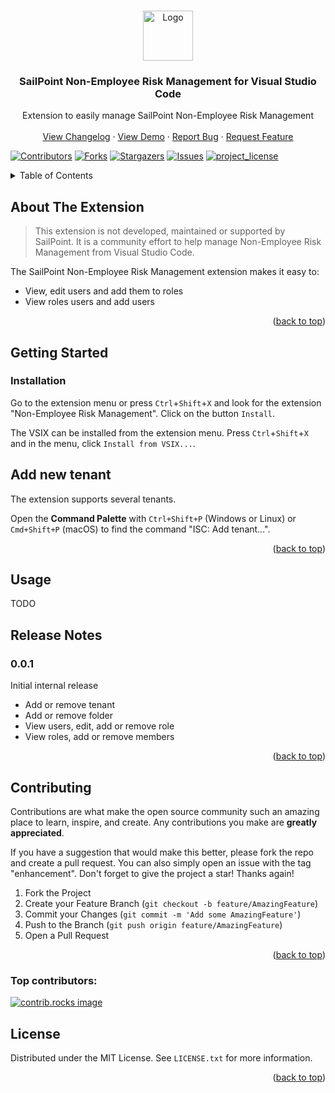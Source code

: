<a id="readme-top"></a>
<!--  based on https://github.com/othneildrew/Best-README-Template -->

<!-- PROJECT LOGO -->
<br />
<div align="center">
  <a href="https://github.com/yannick-beot-sp/vscode-sailpoint-nerm">
    <img src="images/logo.png" alt="Logo" width="80" height="80">
  </a>

<h3 align="center">SailPoint Non-Employee Risk Management for Visual Studio Code</h3>

  <p align="center">
    Extension to easily manage SailPoint Non-Employee Risk Management
    <br />
    <br />
    <a href="#change-log">View Changelog</a>
    &middot;
    <a href="#view-demo">View Demo</a>
    &middot;
    <a href="https://github.com/yannick-beot-sp/vscode-sailpoint-nerm/issues/new?labels=bug&template=bug-report---.md">Report Bug</a>
    &middot;
    <a href="https://github.com/yannick-beot-sp/vscode-sailpoint-nerm/issues/new?labels=enhancement&template=feature-request---.md">Request Feature</a>
  </p>
</div>

<!-- PROJECT SHIELDS -->
[![Contributors][contributors-shield]][contributors-url]
[![Forks][forks-shield]][forks-url]
[![Stargazers][stars-shield]][stars-url]
[![Issues][issues-shield]][issues-url]
[![project_license][license-shield]][license-url]


<!-- TABLE OF CONTENTS -->
<details>
  <summary>Table of Contents</summary>
  <ol>
    <li>
      <a href="#about-the-project">About The Project</a>
      <ul>
        <li><a href="#built-with">Built With</a></li>
      </ul>
    </li>
    <li>
      <a href="#getting-started">Getting Started</a>
      <ul>
        <li><a href="#prerequisites">Prerequisites</a></li>
        <li><a href="#installation">Installation</a></li>
      </ul>
    </li>
    <li><a href="#usage">Usage</a></li>
    <li><a href="#roadmap">Roadmap</a></li>
    <li><a href="#contributing">Contributing</a></li>
    <li><a href="#license">License</a></li>
    <li><a href="#contact">Contact</a></li>
    <li><a href="#acknowledgments">Acknowledgments</a></li>
  </ol>
</details>



<!-- ABOUT THE Extension -->
## About The Extension

> This extension is not developed, maintained or supported by SailPoint.
> It is a community effort to help manage Non-Employee Risk Management from Visual Studio Code.

<!--[![Product Name Screen Shot][product-screenshot]](https://example.com)-->

The SailPoint Non-Employee Risk Management extension makes it easy to:

- View, edit users and add them to roles
- View roles users and add users


<p align="right">(<a href="#readme-top">back to top</a>)</p>




<!-- GETTING STARTED -->
## Getting Started

### Installation
Go to the extension menu or press `Ctrl`+`Shift`+`X` and look for the extension "Non-Employee Risk Management". Click on the button `Install`.

The VSIX can be installed from the extension menu. Press `Ctrl`+`Shift`+`X` and in the menu, click `Install from VSIX...`.


## Add new tenant

The extension supports several tenants.

Open the **Command Palette** with `Ctrl+Shift+P` (Windows or Linux) or `Cmd+Shift+P` (macOS) to find the command "ISC: Add tenant...".





<p align="right">(<a href="#readme-top">back to top</a>)</p>



<!-- USAGE EXAMPLES -->
## Usage

TODO



<!-- ROADMAP -->
## Release Notes

### 0.0.1

Initial internal release

- Add or remove tenant
- Add or remove folder
- View users, edit, add or remove role
- View roles, add or remove members


<p align="right">(<a href="#readme-top">back to top</a>)</p>

<!-- CONTRIBUTING -->
## Contributing

Contributions are what make the open source community such an amazing place to learn, inspire, and create. Any contributions you make are **greatly appreciated**.

If you have a suggestion that would make this better, please fork the repo and create a pull request. You can also simply open an issue with the tag "enhancement".
Don't forget to give the project a star! Thanks again!

1. Fork the Project
2. Create your Feature Branch (`git checkout -b feature/AmazingFeature`)
3. Commit your Changes (`git commit -m 'Add some AmazingFeature'`)
4. Push to the Branch (`git push origin feature/AmazingFeature`)
5. Open a Pull Request

<p align="right">(<a href="#readme-top">back to top</a>)</p>

### Top contributors:

<a href="https://github.com/yannick-beot-sp/vscode-sailpoint-nerm/graphs/contributors">
  <img src="https://contrib.rocks/image?repo=yannick-beot-sp/vscode-sailpoint-nerm" alt="contrib.rocks image" />
</a>



<!-- LICENSE -->
## License

Distributed under the MIT License. See `LICENSE.txt` for more information.

<p align="right">(<a href="#readme-top">back to top</a>)</p>




<!-- MARKDOWN LINKS & IMAGES -->
<!-- https://www.markdownguide.org/basic-syntax/#reference-style-links -->
[contributors-shield]: https://img.shields.io/github/contributors/yannick-beot-sp/vscode-sailpoint-nerm.svg?style=for-the-badge
[contributors-url]: https://github.com/yannick-beot-sp/vscode-sailpoint-nerm/graphs/contributors
[forks-shield]: https://img.shields.io/github/forks/yannick-beot-sp/vscode-sailpoint-nerm.svg?style=for-the-badge
[forks-url]: https://github.com/yannick-beot-sp/vscode-sailpoint-nerm/network/members
[stars-shield]: https://img.shields.io/github/stars/yannick-beot-sp/vscode-sailpoint-nerm.svg?style=for-the-badge
[stars-url]: https://github.com/yannick-beot-sp/vscode-sailpoint-nerm/stargazers
[issues-shield]: https://img.shields.io/github/issues/yannick-beot-sp/vscode-sailpoint-nerm.svg?style=for-the-badge
[issues-url]: https://github.com/yannick-beot-sp/vscode-sailpoint-nerm/issues
[license-shield]: https://img.shields.io/github/license/yannick-beot-sp/vscode-sailpoint-nerm.svg?style=for-the-badge
[license-url]: https://github.com/yannick-beot-sp/vscode-sailpoint-nerm/blob/master/LICENSE.txt
[linkedin-shield]: https://img.shields.io/badge/-LinkedIn-black.svg?style=for-the-badge&logo=linkedin&colorB=555
[linkedin-url]: https://linkedin.com/in/linkedin_username
[product-screenshot]: images/screenshot.png
[Next.js]: https://img.shields.io/badge/next.js-000000?style=for-the-badge&logo=nextdotjs&logoColor=white
[Next-url]: https://nextjs.org/
[React.js]: https://img.shields.io/badge/React-20232A?style=for-the-badge&logo=react&logoColor=61DAFB
[React-url]: https://reactjs.org/
[Vue.js]: https://img.shields.io/badge/Vue.js-35495E?style=for-the-badge&logo=vuedotjs&logoColor=4FC08D
[Vue-url]: https://vuejs.org/
[Angular.io]: https://img.shields.io/badge/Angular-DD0031?style=for-the-badge&logo=angular&logoColor=white
[Angular-url]: https://angular.io/
[Svelte.dev]: https://img.shields.io/badge/Svelte-4A4A55?style=for-the-badge&logo=svelte&logoColor=FF3E00
[Svelte-url]: https://svelte.dev/
[Laravel.com]: https://img.shields.io/badge/Laravel-FF2D20?style=for-the-badge&logo=laravel&logoColor=white
[Laravel-url]: https://laravel.com
[Bootstrap.com]: https://img.shields.io/badge/Bootstrap-563D7C?style=for-the-badge&logo=bootstrap&logoColor=white
[Bootstrap-url]: https://getbootstrap.com
[JQuery.com]: https://img.shields.io/badge/jQuery-0769AD?style=for-the-badge&logo=jquery&logoColor=white
[JQuery-url]: https://jquery.com 

